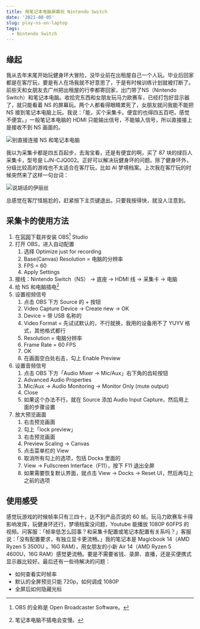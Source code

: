 ```yaml
---
title: 用笔记本电脑屏幕玩 Nintendo Switch
date: '2021-08-05'
slug: play-ns-on-laptop
tags:
  - Nintendo Switch
---
```


<!--more-->

## 缘起

我从去年末尾开始玩健身环大冒险，没毕业前在出租屋自己一个人玩。毕业后回家都是在客厅玩，要是有人在场我就不好意思了，于是有时候训练计划就被打断了。前些天和女朋友去广州把出租屋的行李都寄回家，出门带了NS（Nintendo Switch）和笔记本电脑。收拾完东西和女朋友玩马力欧赛车，已经打包好显示器了，就只能看着 NS 的屏幕玩。两个人都看得眼睛累死了，女朋友就问我能不能把 NS 接到笔记本电脑上玩。我说：「能，买个采集卡。便宜的也得四五百吧，感觉不便宜。」一般笔记本电脑的 HDMI 只能输出信号，不能输入信号，所以直接接上是接收不到 NS 画面的。

![别直接连接 NS 和笔记本电脑](https://cdn.jsdelivr.net/gh/CyrusYip/blog-static/images/2021-08-05_ns-output-ways.png)

我以为采集卡都是四五百起步，去淘宝看，还是有便宜的啊，买了 87 块的绿巨人采集卡，型号是 LJN-CJQ002。正好可以解决玩健身环的问题。除了健身环外，分级比较高的游戏也不太适合在客厅玩，比如 AI 梦境档案。上次我在客厅玩的时候突然来了这样一句台词：

![说胡话的伊丽丝](https://cdn.jsdelivr.net/gh/CyrusYip/blog-static/images/2021-08-05_iris.png)

总感觉在客厅怪尴尬的，赶紧按下主页键退出。只要我按得快，就没人注意到。

## 采集卡的使用方法

1. 在[官网](https://obsproject.com/)下载并安装 OBS[^obs] Studio
1. 打开 OBS，进入自动配置
    1. 选择 Optimize just for recording
    1. Base(Canvas) Resolution = 电脑的分辨率
    1. FPS = 60
    1. Apply Settings
1. 接线：Nintendo Switch（NS） -> 底座 -> HDMI 线 -> 采集卡 -> 电脑 
1. 给 NS 和电脑插电[^dian]
1. 设置视频信号
    1. 点击 OBS 下方 Source 的 + 按钮
    1. Video Capture Device -> Create new -> OK
    1. Device = 带 USB 名称的
    1. Video Format = 先试试默认的，不行就换，我用的设备用不了 YUYV 格式，其他格式都行
    1. Resolution = 电脑分辨率
    1. Frame Rate = 60 FPS
    1. OK
    1. 在画面空白处右击，勾上 Enable Preview
1. 设置音频信号
    1. 点击 OBS 下方「Audio Mixer -> Mic/Aux」右下角的齿轮按钮
    1. Advanced Audio Properties
    1. Mic/Aux -> Audio Monitoring -> Monitor Only (mute output)
    1. Close
    1. 如果这个办法不行，就在 Source 添加 Audio Input Capture，然后用上面的步骤设置
1. 放大预览画面
    1. 右击预览画面
    1. 勾上「lock preview」
    1. 右击预览画面
    1. Preview Scaling -> Canvas
    1. 点击菜单栏的 View
    1. 取消所有勾上的选项，包括 Docks 里面的
    1. View -> Fullscreen Interface（F11），按下 F11 退出全屏
    1. 如果需要恢复默认界面，就点击 View -> Docks -> Reset UI，然后再勾上之前的选项

## 使用感受

感觉玩游戏的时候帧率只有三四十，达不到产品页说的 60 帧。玩马力欧赛车卡得影响发挥，玩健身环还行，梦境档案没问题，Youtube 能播放 1080P 60FPS 的视频。问客服：「帧率低怎么回事？和采集卡配置或笔记本配置有关系吗？」客服说：「没有配置要求，有独立显卡更流畅。」我的笔记本是 Magicbook 14（AMD Ryzen 5 3500U ，16G RAM），用女朋友的小新 Air 14（AMD Ryzen 5 4600U，16G RAM）感觉更流畅。要是不需要省钱、录屏、直播，还是买便携式显示器比较好。最后还有一些待解决的问题：

- 如何查看实时帧率
- 默认的全屏预览只能 720p，如何调成 1080P
- 全屏后如何隐藏光标

[^obs]: OBS 的全称是 Open Broadcaster Software。

[^dian]: 笔记本电脑不插电会变慢。